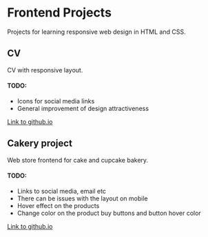 # Frontend Projects 

Projects for learning responsive web design in HTML and CSS.

## CV 

CV with responsive layout. 

#### TODO:

- Icons for social media links
- General improvement of design attractiveness

[Link to github.io](https://robotsson.github.io/cv/index.html)

## Cakery project

Web store frontend for cake and cupcake bakery.

#### TODO:

- Links to social media, email etc
- There can be issues with the layout on mobile
- Hover effect on the products
- Change color on the product buy buttons and button hover color

[Link to github.io](https://robotsson.github.io/cakery/index.html)


